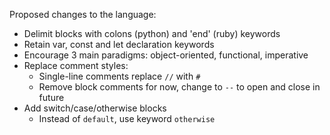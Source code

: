 Proposed changes to the language:

- Delimit blocks with colons (python) and 'end' (ruby) keywords
- Retain var, const and let declaration keywords
- Encourage 3 main paradigms: object-oriented, functional, imperative
- Replace comment styles:
  - Single-line comments replace `//` with `#`
  - Remove block comments for now, change to `--` to open and close in future
- Add switch/case/otherwise blocks
  - Instead of `default`, use keyword `otherwise`
